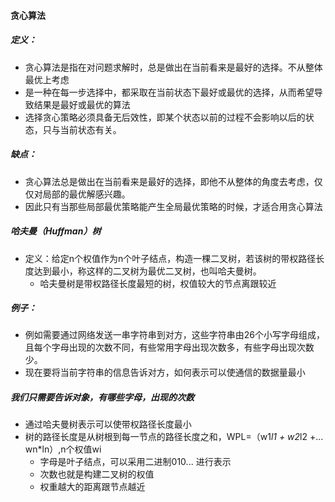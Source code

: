 #### 贪心算法

##### 定义：

- 贪心算法是指在对问题求解时，总是做出在当前看来是最好的选择。不从整体最优上考虑
- 是一种在每一步选择中，都采取在当前状态下最好或最优的选择，从而希望导致结果是最好或最优的算法
- 选择贪心策略必须具备无后效性，即某个状态以前的过程不会影响以后的状态，只与当前状态有关。

##### 缺点：

- 贪心算法总是做出在当前看来是最好的选择，即他不从整体的角度去考虑，仅仅对局部的最优解感兴趣。
- 因此只有当那些局部最优策略能产生全局最优策略的时候，才适合用贪心算法

##### 哈夫曼（Huffman）树

- 定义：给定n个权值作为n个叶子结点，构造一棵二叉树，若该树的带权路径长度达到最小，称这样的二叉树为最优二叉树，也叫哈夫曼树。
  - 哈夫曼树是带权路径长度最短的树，权值较大的节点离跟较近

##### 例子：

- 例如需要通过网络发送一串字符串到对方，这些字符串由26个小写字母组成，且每个字母出现的次数不同，有些常用字母出现次数多，有些字母出现次数少。
- 现在要将当前字符串的信息告诉对方，如何表示可以使通信的数据量最小

##### 我们只需要告诉对象，有哪些字母，出现的次数 

- 通过哈夫曼树表示可以使带权路径长度最小
- 树的路径长度是从树根到每一节点的路径长度之和，WPL=（w1*l1 + w2*l2 +... wn*ln）,n个权值wi
  - 字母是叶子结点，可以采用二进制010... 进行表示
  - 次数也就是构建二叉树的权值
  - 权重越大的距离跟节点越近













